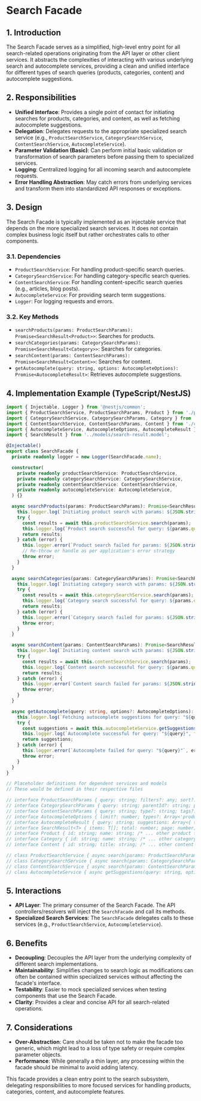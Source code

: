 # Search Facade

## 1. Introduction

The Search Facade serves as a simplified, high-level entry point for all search-related operations originating from the API layer or other client services. It abstracts the complexities of interacting with various underlying search and autocomplete services, providing a clean and unified interface for different types of search queries (products, categories, content) and autocomplete suggestions.

## 2. Responsibilities

- **Unified Interface**: Provides a single point of contact for initiating searches for products, categories, and content, as well as fetching autocomplete suggestions.
- **Delegation**: Delegates requests to the appropriate specialized search service (e.g., `ProductSearchService`, `CategorySearchService`, `ContentSearchService`, `AutocompleteService`).
- **Parameter Validation (Basic)**: Can perform initial basic validation or transformation of search parameters before passing them to specialized services.
- **Logging**: Centralized logging for all incoming search and autocomplete requests.
- **Error Handling Abstraction**: May catch errors from underlying services and transform them into standardized API responses or exceptions.

## 3. Design

The Search Facade is typically implemented as an injectable service that depends on the more specialized search services. It does not contain complex business logic itself but rather orchestrates calls to other components.

### 3.1. Dependencies

- `ProductSearchService`: For handling product-specific search queries.
- `CategorySearchService`: For handling category-specific search queries.
- `ContentSearchService`: For handling content-specific search queries (e.g., articles, blog posts).
- `AutocompleteService`: For providing search term suggestions.
- `Logger`: For logging requests and errors.

### 3.2. Key Methods

- `searchProducts(params: ProductSearchParams): Promise<SearchResult<Product>>`: Searches for products.
- `searchCategories(params: CategorySearchParams): Promise<SearchResult<Category>>`: Searches for categories.
- `searchContent(params: ContentSearchParams): Promise<SearchResult<Content>>`: Searches for content.
- `getAutocomplete(query: string, options: AutocompleteOptions): Promise<AutocompleteResult>`: Retrieves autocomplete suggestions.

## 4. Implementation Example (TypeScript/NestJS)

```typescript
import { Injectable, Logger } from '@nestjs/common';
import { ProductSearchService, ProductSearchParams, Product } from './product-search.service'; // Assuming ProductSearchService handles Product type
import { CategorySearchService, CategorySearchParams, Category } from './category-search.service'; // Assuming CategorySearchService handles Category type
import { ContentSearchService, ContentSearchParams, Content } from './content-search.service'; // Assuming ContentSearchService handles Content type
import { AutocompleteService, AutocompleteOptions, AutocompleteResult } from './autocomplete.service';
import { SearchResult } from '../models/search-result.model';

@Injectable()
export class SearchFacade {
  private readonly logger = new Logger(SearchFacade.name);

  constructor(
    private readonly productSearchService: ProductSearchService,
    private readonly categorySearchService: CategorySearchService,
    private readonly contentSearchService: ContentSearchService,
    private readonly autocompleteService: AutocompleteService,
  ) {}

  async searchProducts(params: ProductSearchParams): Promise<SearchResult<Product>> {
    this.logger.log(`Initiating product search with params: ${JSON.stringify(params)}`);
    try {
      const results = await this.productSearchService.search(params);
      this.logger.log(`Product search successful for query: ${params.query}, found ${results.total} items.`);
      return results;
    } catch (error) {
      this.logger.error(`Product search failed for params: ${JSON.stringify(params)}`, error.stack);
      // Re-throw or handle as per application's error strategy
      throw error;
    }
  }

  async searchCategories(params: CategorySearchParams): Promise<SearchResult<Category>> {
    this.logger.log(`Initiating category search with params: ${JSON.stringify(params)}`);
    try {
      const results = await this.categorySearchService.search(params);
      this.logger.log(`Category search successful for query: ${params.query}, found ${results.total} items.`);
      return results;
    } catch (error) {
      this.logger.error(`Category search failed for params: ${JSON.stringify(params)}`, error.stack);
      throw error;
    }
  }

  async searchContent(params: ContentSearchParams): Promise<SearchResult<Content>> {
    this.logger.log(`Initiating content search with params: ${JSON.stringify(params)}`);
    try {
      const results = await this.contentSearchService.search(params);
      this.logger.log(`Content search successful for query: ${params.query}, found ${results.total} items.`);
      return results;
    } catch (error) {
      this.logger.error(`Content search failed for params: ${JSON.stringify(params)}`, error.stack);
      throw error;
    }
  }

  async getAutocomplete(query: string, options?: AutocompleteOptions): Promise<AutocompleteResult> {
    this.logger.log(`Fetching autocomplete suggestions for query: "${query}" with options: ${JSON.stringify(options)}`);
    try {
      const suggestions = await this.autocompleteService.getSuggestions(query, options);
      this.logger.log(`Autocomplete successful for query: "${query}", found ${suggestions.suggestions?.length || 0} suggestions.`);
      return suggestions;
    } catch (error) {
      this.logger.error(`Autocomplete failed for query: "${query}"`, error.stack);
      throw error;
    }
  }
}

// Placeholder definitions for dependent services and models
// These would be defined in their respective files

// interface ProductSearchParams { query: string; filters?: any; sort?: string; page?: number; pageSize?: number; }
// interface CategorySearchParams { query: string; parentId?: string; page?: number; pageSize?: number; }
// interface ContentSearchParams { query: string; type?: string; tags?: string[]; page?: number; pageSize?: number; }
// interface AutocompleteOptions { limit?: number; types?: Array<'product' | 'category' | 'content' | 'brand'>; }
// interface AutocompleteResult { query: string; suggestions: Array<{ text: string; type: string; payload?: any; score?: number; }>; }
// interface SearchResult<T> { items: T[]; total: number; page: number; size: number; pages: number; facets?: any[]; query?: string; }
// interface Product { id: string; name: string; /* ... other product fields ... */ }
// interface Category { id: string; name: string; /* ... other category fields ... */ }
// interface Content { id: string; title: string; /* ... other content fields ... */ }

// class ProductSearchService { async search(params: ProductSearchParams): Promise<SearchResult<Product>> { /* ... */ return {} as SearchResult<Product>; } }
// class CategorySearchService { async search(params: CategorySearchParams): Promise<SearchResult<Category>> { /* ... */ return {} as SearchResult<Category>; } }
// class ContentSearchService { async search(params: ContentSearchParams): Promise<SearchResult<Content>> { /* ... */ return {} as SearchResult<Content>; } }
// class AutocompleteService { async getSuggestions(query: string, options?: AutocompleteOptions): Promise<AutocompleteResult> { /* ... */ return {} as AutocompleteResult; } }

```

## 5. Interactions

- **API Layer**: The primary consumer of the Search Facade. The API controllers/resolvers will inject the `SearchFacade` and call its methods.
- **Specialized Search Services**: The `SearchFacade` delegates calls to these services (e.g., `ProductSearchService`, `AutocompleteService`).

## 6. Benefits

- **Decoupling**: Decouples the API layer from the underlying complexity of different search implementations.
- **Maintainability**: Simplifies changes to search logic as modifications can often be contained within specialized services without affecting the facade's interface.
- **Testability**: Easier to mock specialized services when testing components that use the Search Facade.
- **Clarity**: Provides a clear and concise API for all search-related operations.

## 7. Considerations

- **Over-Abstraction**: Care should be taken not to make the facade too generic, which might lead to a loss of type safety or require complex parameter objects.
- **Performance**: While generally a thin layer, any processing within the facade should be minimal to avoid adding latency.

This facade provides a clean entry point to the search subsystem, delegating responsibilities to more focused services for handling products, categories, content, and autocomplete features.
